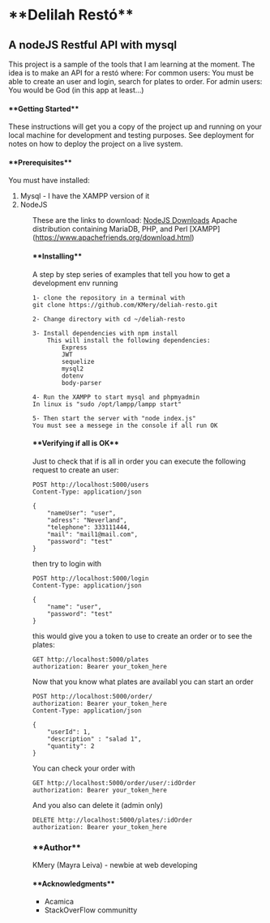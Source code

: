<h1>**Delilah Restó**</h1>
<h2>A nodeJS Restful API with mysql</h2>

This project is a sample of the tools that I am learning at the moment. The idea is to make an API for a restó where:
For common users: You must be able to create an user and login, search for plates to order. 
For admin users: You would be God (in this app at least...)

<h4>**Getting Started**</h4>

These instructions will get you a copy of the project up and running on your local machine for development and testing purposes. See deployment for notes on how to deploy the project on a live system.

<h4>**Prerequisites**</h4>

You must have installed:
<ol> 
    <li>Mysql - I have the XAMPP version of it</li>
    <li>NodeJS</li>
<ol>

These are the links to download:
    [NodeJS Downloads](https://nodejs.org/es/download/)
    Apache distribution containing MariaDB, PHP, and Perl [XAMPP] (https://www.apachefriends.org/download.html)

<h4>**Installing**</h4>

A step by step series of examples that tell you how to get a development env running

    1- clone the repository in a terminal with 
    git clone https://github.com/KMery/deliah-resto.git

    2- Change directory with cd ~/deliah-resto

    3- Install dependencies with npm install
        This will install the following dependencies:
            Express
            JWT
            sequelize
            mysql2
            dotenv
            body-parser

    4- Run the XAMPP to start mysql and phpmyadmin
    In linux is "sudo /opt/lampp/lampp start"

    5- Then start the server with "node index.js"
    You must see a messege in the console if all run OK

<h4>**Verifying if all is OK**</h4>
Just to check that if is all in order you can execute the following request to create an user:

    POST http://localhost:5000/users
    Content-Type: application/json

    {
        "nameUser": "user",
        "adress": "Neverland",
        "telephone": 333111444,
        "mail": "mail1@mail.com",
        "password": "test"
    }

then try to login with

    POST http://localhost:5000/login
    Content-Type: application/json

    {
        "name": "user",
        "password": "test"
    }

this would give you a token to use to create an order or to see the plates:

    GET http://localhost:5000/plates
    authorization: Bearer your_token_here

Now that you know what plates are availabl you can start an order

    POST http://localhost:5000/order/
    authorization: Bearer your_token_here
    Content-Type: application/json

    {   
        "userId": 1,
        "description" : "salad 1",
        "quantity": 2
    }

You can check your order with

    GET http://localhost:5000/order/user/:idOrder
    authorization: Bearer your_token_here

And you also can delete it (admin only)

    DELETE http://localhost:5000/plates/:idOrder
    authorization: Bearer your_token_here


<h3>**Author**</h3>
    KMery (Mayra Leiva) - newbie at web developing

<h4>**Acknowledgments**</h4>
<ul>
    <li>Acamica</li>
    <li>StackOverFlow communitty</li>
<ul>
